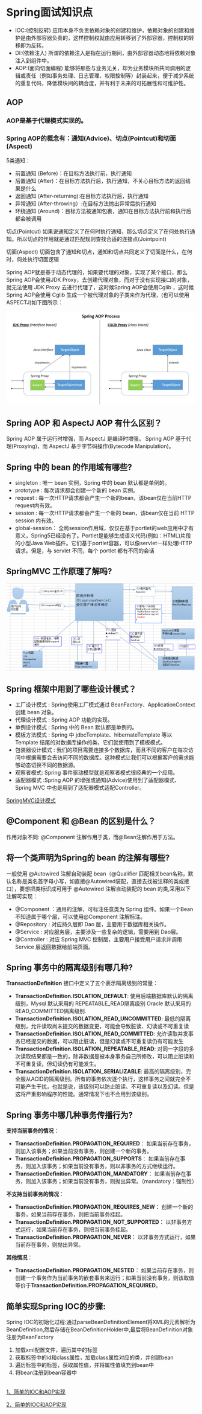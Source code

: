 # Spring面试知识点

- IOC:(控制反转) 应用本身不负责依赖对象的创建和维护，依赖对象的创建和维护是由外部容器负责的，这样控制权就由应用转移到了外部容器，控制权的转移即为反转。
- DI:(依赖注入) 所谓的依赖注入是指在运行期间，由外部容器动态地将依赖对象注入到组件中。
- AOP:(面向切面编程) 能够将那些与业务无关，却为业务模块所共同调用的逻辑或责任（例如事务处理、日志管理、权限控制等）封装起来，便于减少系统的重复代码，降低模块间的耦合度，并有利于未来的可拓展性和可维护性。


## AOP
### AOP是基于代理模式实现的。
### Spring AOP的概念有：通知(Advice)、切点(Pointcut)和切面(Aspect) 
5类通知：

- 前置通知 (Before)：在目标方法执行前，执行通知
- 后置通知 (After)：在目标方法执行后，执行通知，不关心目标方法的返回结果是什么
- 返回通知 (After-returning):在目标方法执行后，执行通知
- 异常通知 (After-throwing）:在目标方法抛出异常后执行通知
- 环绕通知 (Around)：目标方法被通知包裹，通知在目标方法执行前和执行后都会被调用

切点(Pointcut)
如果说通知定义了在何时执行通知，那么切点定义了在何处执行通知。所以切点的作用就是通过匹配规则查找合适的连接点(Jointpoint)

切面(Aspect)
切面包含了通知和切点，通知和切点共同定义了切面是什么，在何时，何处执行切面逻辑

Spring AOP就是基于动态代理的，如果要代理的对象，实现了某个接口，那么Spring AOP会使用JDK Proxy，去创建代理对象，而对于没有实现接口的对象，就无法使用 JDK Proxy 去进行代理了，这时候Spring AOP会使用Cglib ，这时候Spring AOP会使用 Cglib 生成一个被代理对象的子类来作为代理，(也可以使用ASPECTJ)如下图所示：

![](./picture/AOP.jpg)

## Spring AOP 和 AspectJ AOP 有什么区别？
Spring AOP 属于运行时增强，而 AspectJ 是编译时增强。 Spring AOP 基于代理(Proxying)，而 AspectJ 基于字节码操作(Bytecode Manipulation)。

## Spring 中的 bean 的作用域有哪些?
- singleton : 唯一 bean 实例，Spring 中的 bean 默认都是单例的。
- prototype : 每次请求都会创建一个新的 bean 实例。
- request : 每一次HTTP请求都会产生一个新的bean，该bean仅在当前HTTP request内有效。
- session : 每一次HTTP请求都会产生一个新的 bean，该bean仅在当前 HTTP session 内有效。
- global-session： 全局session作用域，仅仅在基于portlet的web应用中才有意义，Spring5已经没有了。Portlet是能够生成语义代码(例如：HTML)片段的小型Java Web插件。它们基于portlet容器，可以像servlet一样处理HTTP请求。但是，与 servlet 不同，每个 portlet 都有不同的会话

## SpringMVC 工作原理了解吗?
![](./picture/SpringMVC.jpg)
## Spring 框架中用到了哪些设计模式？
- 工厂设计模式 : Spring使用工厂模式通过 BeanFactory、ApplicationContext 创建 bean 对象。
- 代理设计模式 : Spring AOP 功能的实现。
- 单例设计模式 : Spring 中的 Bean 默认都是单例的。
- 模板方法模式 : Spring 中 jdbcTemplate、hibernateTemplate 等以 Template 结尾的对数据库操作的类，它们就使用到了模板模式。
- 包装器设计模式 : 我们的项目需要连接多个数据库，而且不同的客户在每次访问中根据需要会去访问不同的数据库。这种模式让我们可以根据客户的需求能够动态切换不同的数据源。
- 观察者模式: Spring 事件驱动模型就是观察者模式很经典的一个应用。
- 适配器模式 :Spring AOP 的增强或通知(Advice)使用到了适配器模式、Spring MVC 中也是用到了适配器模式适配Controller。

[SpringMVC设计模式](https://mp.weixin.qq.com/s?__biz=Mzg2OTA0Njk0OA==&mid=2247485303&idx=1&sn=9e4626a1e3f001f9b0d84a6fa0cff04a&chksm=cea248bcf9d5c1aaf48b67cc52bac74eb29d6037848d6cf213b0e5466f2d1fda970db700ba41&token=255050878&lang=zh_CN#rd)
## @Component 和 @Bean 的区别是什么？
作用对象不同: @Component 注解作用于类，而@Bean注解作用于方法。
## 将一个类声明为Spring的 bean 的注解有哪些?
一般使用 @Autowired 注解自动装配 bean（@Qualifier 匹配相关bean名称，默认名称是类名首字母小写，如直接@Autowired装配，直接去找被注释的类或接口），要想把类标识成可用于 @Autowired 注解自动装配的 bean 的类,采用以下注解可实现：

- @Component ：通用的注解，可标注任意类为 Spring 组件。如果一个Bean不知道属于哪个层，可以使用@Component 注解标注。
- @Repository : 对应持久层即 Dao 层，主要用于数据库相关操作。
- @Service : 对应服务层，主要涉及一些复杂的逻辑，需要用到 Dao层。
- @Controller : 对应 Spring MVC 控制层，主要用户接受用户请求并调用 Service 层返回数据给前端页面。
## Spring 事务中的隔离级别有哪几种?
**TransactionDefinition** 接口中定义了五个表示隔离级别的常量：

- **TransactionDefinition.ISOLATION\_DEFAULT**: 使用后端数据库默认的隔离级别，Mysql 默认采用的 REPEATABLE\_READ隔离级别 Oracle 默认采用的 READ\_COMMITTED隔离级别.
- **TransactionDefinition.ISOLATION\_READ\_UNCOMMITTED**: 最低的隔离级别，允许读取尚未提交的数据变更，可能会导致脏读、幻读或不可重复读
- **TransactionDefinition.ISOLATION\_READ\_COMMITTED**: 允许读取并发事务已经提交的数据，可以阻止脏读，但是幻读或不可重复读仍有可能发生
- **TransactionDefinition.ISOLATION\_REPEATABLE\_READ**: 对同一字段的多次读取结果都是一致的，除非数据是被本身事务自己所修改，可以阻止脏读和不可重复读，但幻读仍有可能发生。
- **TransactionDefinition.ISOLATION\_SERIALIZABLE**: 最高的隔离级别，完全服从ACID的隔离级别。所有的事务依次逐个执行，这样事务之间就完全不可能产生干扰，也就是说，该级别可以防止脏读、不可重复读以及幻读。但是这将严重影响程序的性能。通常情况下也不会用到该级别。

## Spring 事务中哪几种事务传播行为?
**支持当前事务的情况**：

- **TransactionDefinition.PROPAGATION\_REQUIRED**： 如果当前存在事务，则加入该事务；如果当前没有事务，则创建一个新的事务。
- **TransactionDefinition.PROPAGATION\_SUPPORTS**： 如果当前存在事务，则加入该事务；如果当前没有事务，则以非事务的方式继续运行。
- **TransactionDefinition.PROPAGATION\_MANDATORY**： 如果当前存在事务，则加入该事务；如果当前没有事务，则抛出异常。（mandatory：强制性）

**不支持当前事务的情况**：

- **TransactionDefinition.PROPAGATION\_REQUIRES\_NEW**： 创建一个新的事务，如果当前存在事务，则把当前事务挂起。
- **TransactionDefinition.PROPAGATION\_NOT\_SUPPORTED**： 以非事务方式运行，如果当前存在事务，则把当前事务挂起。
- **TransactionDefinition.PROPAGATION\_NEVER**： 以非事务方式运行，如果当前存在事务，则抛出异常。

**其他情况**：

- **TransactionDefinition.PROPAGATION\_NESTED**： 如果当前存在事务，则创建一个事务作为当前事务的嵌套事务来运行；如果当前没有事务，则该取值等价于**TransactionDefinition.PROPAGATION\_REQUIRED**。

## 简单实现Spring IOC的步骤:

Spring IOC的初始化过程:通过parseBeanDefinitionElement将XML的元素解析为BeanDefinition,然后存储在BeanDefinitionHolder中,最后将BeanDefinition对象注册为BeanFactory

1. 加载xml配置文件，遍历其中的标签
2. 获取标签中的id和class属性，加载class属性对应的类，并创建bean
3. 遍历标签中的标签，获取属性值，并将属性值填充到bean中
4. 将bean注册到bean容器中 

</br>[1、简单的IOC和AOP实现](http://www.tianxiaobo.com/2018/01/18/%E8%87%AA%E5%B7%B1%E5%8A%A8%E6%89%8B%E5%AE%9E%E7%8E%B0%E7%9A%84-Spring-IOC-%E5%92%8C-AOP-%E4%B8%8A%E7%AF%87/)

[2、简单的IOC和AOP实现](http://www.tianxiaobo.com/2018/01/18/%E8%87%AA%E5%B7%B1%E5%8A%A8%E6%89%8B%E5%AE%9E%E7%8E%B0%E7%9A%84-Spring-IOC-%E5%92%8C-AOP-%E4%B8%8B%E7%AF%87/)